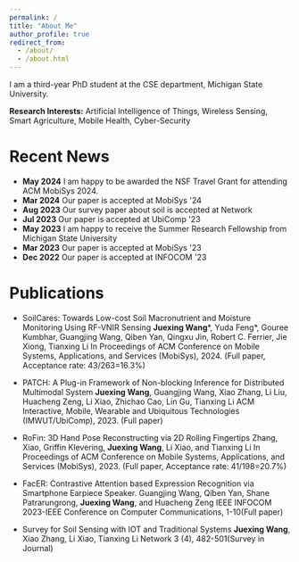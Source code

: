 ```yaml
---
permalink: /
title: "About Me"
author_profile: true
redirect_from: 
  - /about/
  - /about.html
---
```

I am a third-year PhD student at the CSE department, Michigan State University.

**Research Interests:** Artificial Intelligence of Things, Wireless Sensing, Smart Agriculture, Mobile Health, Cyber-Security

Recent News
======
* **May 2024** I am happy to be awarded the NSF Travel Grant for attending ACM MobiSys 2024.
* **Mar 2024** Our paper is accepted at MobiSys '24
* **Aug 2023** Our survey paper about soil is accepted at Network
* **Jul 2023** Our paper is accepted at UbiComp '23
* **May 2023** I am happy to receive the Summer Research Fellowship from Michigan State University
* **Mar 2023** Our paper is accepted at MobiSys '23
* **Dec 2022** Our paper is accepted at INFOCOM '23
  
Publications
======
* SoilCares: Towards Low-cost Soil Macronutrient and Moisture Monitoring Using RF-VNIR Sensing
  **Juexing Wang***, Yuda Feng*, Gouree Kumbhar, Guangjing Wang, Qiben Yan, Qingxu Jin, Robert C. Ferrier, Jie Xiong, Tianxing Li
  In Proceedings of ACM Conference on Mobile Systems, Applications, and Services (MobiSys), 2024. (Full paper, Acceptance rate: 43/263=16.3%)

* PATCH: A Plug-in Framework of Non-blocking Inference for Distributed Multimodal System
  **Juexing Wang**, Guangjing Wang, Xiao Zhang, Li Liu, Huacheng Zeng, Li Xiao, Zhichao Cao, Lin Gu, Tianxing Li
  ACM Interactive, Mobile, Wearable and Ubiquitous Technologies (IMWUT/UbiComp), 2023. (Full paper)

* RoFin: 3D Hand Pose Reconstructing via 2D Rolling Fingertips
  Zhang, Xiao, Griffin Klevering, **Juexing Wang**, Li Xiao, and Tianxing Li
  In Proceedings of ACM Conference on Mobile Systems, Applications, and Services (MobiSys), 2023. (Full paper, Acceptance rate: 41/198=20.7%)
  
* FacER: Contrastive Attention based Expression Recognition via Smartphone Earpiece Speaker.
  Guangjing Wang, Qiben Yan, Shane Patrarungrong, **Juexing Wang**, and Huacheng Zeng
  IEEE INFOCOM 2023-IEEE Conference on Computer Communications, 1-10(Full paper)

* Survey for Soil Sensing with IOT and Traditional Systems
  **Juexing Wang**, Xiao Zhang, Li Xiao, Tianxing Li
  Network 3 (4), 482-501(Survey in Journal)




